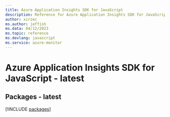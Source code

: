 ```yaml
---
title: Azure Application Insights SDK for JavaScript
description: Reference for Azure Application Insights SDK for JavaScript
author: xirzec
ms.author: jeffish
ms.data: 04/12/2023
ms.topic: reference
ms.devlang: javascript
ms.service: azure-monitor
---
```

# Azure Application Insights SDK for JavaScript - latest
## Packages - latest
[!INCLUDE [packages](application-insights-index.md)]